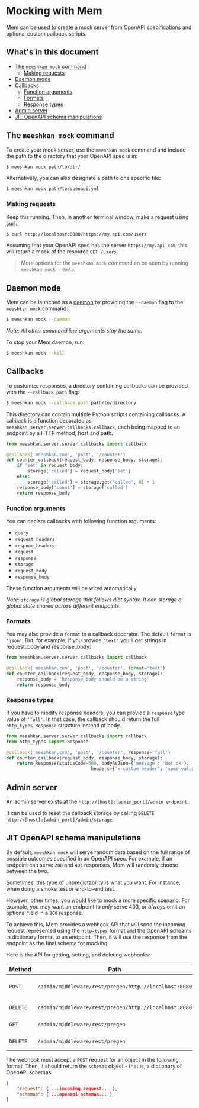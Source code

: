 # Mocking with Mem

Mem can be used to create a mock server from OpenAPI specifications and optional custom callback scripts.

## What's in this document

- [The `meeshkan mock` command](#the-meeshkan-mock-command)
    - [Making requests](#making-requests)
- [Daemon mode](#daemon-mode)
- [Callbacks](#callbacks)
    - [Function arguments](#function-arguments)
    - [Formats](#formats)
    - [Response types](#response-types)
- [Admin server](#admin-server)
- [JIT OpenAPI schema manipulations](#jit-openapi-schema-manipulations)

## The `meeshkan mock` command

To create your mock server, use the `meeshkan mock` command and include the path to the directory that your OpenAPI spec is in:

```bash
$ meeshkan mock path/to/dir/
```

Alternatively, you can also designate a path to one specific file:

```bash
$ meeshkan mock path/to/openapi.yml
```

### Making requests

Keep this running. Then, in another terminal window, make a request using [curl](https://curl.haxx.se/):

```bash
$ curl http://localhost:8000/https://my.api.com/users
```

Assuming that your OpenAPI spec has the server `https://my.api.com`, this will return a mock of the resource `GET /users`.

> More options for the `meeshkan mock` command an be seen by running `meeshkan mock --help`.

## Daemon mode

Mem can be launched as a [daemon](https://docs.docker.com/engine/reference/commandline/dockerd/) by providing the `--daemon` flag to the `meeshkan mock` command:

```bash
$ meeshkan mock --daemon
```

_Note: All other command line arguments stay the same._

To stop your Mem daemon, run:

```bash
$ meeshkan mock --kill
```

## Callbacks

To customize responses, a directory containing callbacks can be provided with the `--callback_path` flag:

```bash
$ meeshkan mock --callback_path path/to/directory
```

This directory can contain multiple Python scripts containing callbacks. A callback is a function decorated as 
`meeshkan_server.server.callbacks.callback`, each being mapped to an endpoint by a HTTP method, host and path.

```python
from meeshkan.server.server.callbacks import callback

@callback('meeshkan.com', 'post', '/counter')
def counter_callback(request_body, response_body, storage):
    if 'set' in request_body:
        storage['called'] = request_body['set']
    else:
        storage['called'] = storage.get('called', 0) + 1
    response_body['count'] = storage['called']
    return response_body
```

### Function arguments

You can declare callbacks with following function arguments:
* `query` 
* `request_headers`
* `respone_headers`
* `request`
* `response`
* `storage`
* `request_body`
* `response_body`

These function arguments will be wired automatically.    

_Note: `storage` is global storage that follows dict syntax. It can storage a global state shared across different endpoints._

### Formats

You may also provide a `format` to a callback decorator. The default `format` is `'json'`. But, for example, if you provide `'text'` you'll get strings in request_body and response_body:

```python
from meeshkan.server.server.callbacks import callback

@callback('meeshkan.com', 'post', '/counter', format='text')
def counter_callback(request_body, response_body, storage):
    response_body = 'Response body should be a string'
    return response_body
```

### Response types

If you have to modify response headers, you can provide a `response` type value of `'full'`. In that case, the callback should return the full `http_types.Response` structure instead of body.

```python
from meeshkan.server.server.callbacks import callback
from http_types import Response

@callback('meeshkan.com', 'post', '/counter', response='full')
def counter_callback(request_body, response_body, storage):
    return Response(statusCode=500, bodyAsJson={'message': 'Not ok'},
                                headers={'x-custom-header': 'some value'})
```

## Admin server

An admin server exists at the `http://[host]:[admin_port]/admin endpoint`. 

It can be used to reset the callback storage by calling `DELETE http://[host]:[admin_port]/admin/storage`.

## JIT OpenAPI schema manipulations

By default, `meeshkan mock` will serve random data based on the full range of possible outcomes specified in an OpenAPI spec. For example, if an endpoint can serve `200` and `403` responses, Mem will randomly choose between the two. 

Sometimes, this type of unpredictability is what you want. For instance, when doing a smoke test or end-to-end test. 

However, other times, you would like to mock a more specific scenario. For example, you may want an endpoint to _only_ serve 403, or _always_ omit an optional field in a `200` response.

To achieve this, Mem provides a webhook API that will send the incoming request represented using the [`http-types`](https://github.com/meeshkan/http-types/) format and the OpenAPI scheams in dictionary format to an endpoint. Then, it will use the response from the endpoint as the final schema for mocking. 

Here is the API for getting, setting, and deleting webhooks:

| Method | Path | Description |
| ------ | ---- | ----------- |
| `POST` | `/admin/middleware/rest/pregen/http://localhost:8080` | Notify the server to use the webhook http://localhost:8080. |
| `DELETE` | `/admin/middleware/rest/pregen/http://localhost:8080` | Delete the webhook http://localhost:8080. |
| `GET` | `/admin/middleware/rest/pregen` | Get all webhooks that have been registered. |
| `DELETE` | `/admin/middleware/rest/pregen` | Delete all registered webhooks. |

The webhook must accept a `POST` request for an object in the following format. Then, it should return the `schemas` object - that is, a dictionary of OpenAPI schemas.

```json
{
    "request": { ...incoming request... },
    "schemas": { ...openapi schemas... }
}
```
